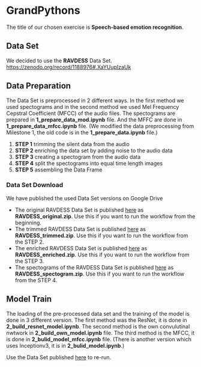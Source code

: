 # GrandPythons 

The title of our chosen exercise is **Speech-based emotion recognition**.

## Data Set

We decided to use the **RAVDESS** Data Set.  https://zenodo.org/record/1188976#.XaYUupIzaUk

## Data Preparation

The Data Set is preprocessed in 2 different ways. In the first method we used spectograms and in the second method we used Mel Frequency Cepstral Coefficient (MFCC) of the audio files.
The spectograms are prepared in **1_prepare_data_mod.ipynb** file. And the MFFC are done in **1_prepare_data_mfcc.ipynb** file.
(We modified the data preprocessing from Milestone 1, the old code is in the **1_prepare_data.ipynb** file.)

1. **STEP 1** trimming the silent data from the audio
2. **STEP 2** enriching the data set by adding noise to the audio data
3. **STEP 3** creating a spectogram from the audio data
4. **STEP 4** split the spectograms into equal time length images
5. **STEP 5** assembling the Data Frame

### Data Set Download

We have published the used Data Set versions on Google Drive

* The original RAVDESS Data Set is published [here](https://drive.google.com/open?id=1WyJsDuxJlUObBCFrNZLAXM2w4-sp0CxN) as **RAVDESS_original.zip**. Use this if you want to run the workflow from the beginning.
* The trimmed RAVDESS Data Set is published [here](https://drive.google.com/open?id=1pFum_YGf2C82HJvMwt0gi8apj6PJLi0s) as **RAVDESS_trimmed.zip**. Use this if you want to run the workflow from the STEP 2.
* The enriched RAVDESS Data Set is published [here](https://drive.google.com/open?id=1LG42oQTSs6HWMLsdqhFKbADA2wi8234_) as **RAVDESS_enriched.zip**. Use this if you want to run the workflow from the STEP 3.
* The spectograms of the RAVDESS Data Set is published [here](https://drive.google.com/open?id=1jDb2GDnapxx-5bhRR4rudVLxd4ajrpF-) as **RAVDESS_spectogram.zip**. Use this if you want to run the workflow from the STEP 4.

## Model Train

The loading of the pre-processed data set and the training of the model is done in 3 different version.
The first method was the ResNet, it is done in **2_build_resnet_model.ipynb**.
The second method is the own convulutinal nwtwork in **2_build_own_model.ipynb** file.
The third method is the MFCC, it is done in **2_bulid_model_mfcc.ipynb** file.
(There is another version which uses Inceptionv3, it is in **2_bulid_model.ipynb**.)

Use the Data Set published [here](https://drive.google.com/open?id=1a2TRcqj5ySMWwetfU3Zgq4FE-highOKK) to re-run.
